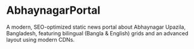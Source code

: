 # AbhaynagarPortal
A modern, SEO-optimized static news portal about Abhaynagar Upazila, Bangladesh, featuring bilingual (Bangla &amp; English) grids and an advanced layout using modern CDNs.
